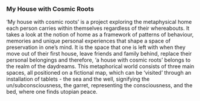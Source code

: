 <h3>My House with Cosmic Roots</h3>
<p>‘My house with cosmic roots’ is a project exploring the metaphysical home each person carries within themselves regardless of their whereabouts. It takes a look at the notion of home as a framework of patterns of behaviour, memories and unique personal experiences that shape a space of preservation in one’s mind. It is the space that one is left with when they move out of their first house, leave friends and family behind, replace their personal belongings and therefore, ‘a house with cosmic roots’ belongs to the realm of the daydreams.
This metaphorical world consists of three main spaces, all positioned on a fictional map, which can be ‘visited’ through an installation of tablets - the sea and the well, signifying the un/subconsciousness, the garret, representing the consciousness, and the bed, where one finds utopian peace.
</p>